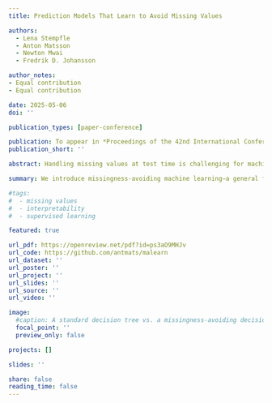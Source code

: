 ```yaml
---
title: Prediction Models That Learn to Avoid Missing Values

authors:
  - Lena Stempfle
  - Anton Matsson
  - Newton Mwai
  - Fredrik D. Johansson

author_notes:
- Equal contribution
- Equal contribution

date: 2025-05-06
doi: ''

publication_types: [paper-conference]

publication: To appear in *Proceedings of the 42nd International Conference on Machine Learning*
publication_short: ''

abstract: Handling missing values at test time is challenging for machine learning models, especially when aiming for both high accuracy and interpretability. Established approaches often add bias through imputation or excessive model complexity via missingness indicators. Moreover, either method can obscure interpretability, making it harder to understand how the model utilizes the observed variables in predictions. We propose missingness-avoiding (MA) machine learning, a general framework for training models to rarely require the values of missing (or imputed) features at test time. We create tailored MA learning algorithms for decision trees, tree ensembles, and sparse linear models by incorporating classifier-specific regularization terms in their learning objectives. The tree-based models leverage contextual missingness by reducing reliance on missing values based on the observed context. Experiments on real-world datasets demonstrate that MA-DT, MA-LASSO, MA-RF, and MA-GBT effectively reduce the reliance on features with missing values while maintaining predictive performance competitive with their unregularized counterparts. This shows that our framework gives practitioners a powerful tool to maintain interpretability in predictions with test-time missing values.

summary: We introduce missingness-avoiding machine learning—a general framework for training models that are unlikely to rely on features that may be missing at test time.

#tags:
#  - missing values
#  - interpretability
#  - supervised learning

featured: true

url_pdf: https://openreview.net/pdf?id=ps3aO9MHJv
url_code: https://github.com/antmats/malearn
url_dataset: ''
url_poster: ''
url_project: ''
url_slides: ''
url_source: ''
url_video: ''

image:
  #caption: A standard decision tree vs. a missingness-avoiding decision tree.
  focal_point: ''
  preview_only: false

projects: []

slides: ''

share: false
reading_time: false
---
```

